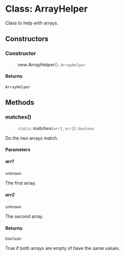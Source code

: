 # Class: ArrayHelper

Class to help with arrays.

## Constructors

### Constructor

> **new ArrayHelper**(): `ArrayHelper`

#### Returns

`ArrayHelper`

## Methods

### matches()

> `static` **matches**(`arr1`, `arr2`): `boolean`

Do the two arrays match.

#### Parameters

##### arr1

`unknown`

The first array.

##### arr2

`unknown`

The second array.

#### Returns

`boolean`

True if both arrays are empty of have the same values.

